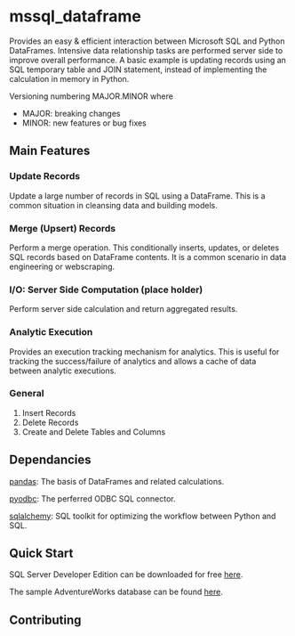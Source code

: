# mssql_dataframe
Provides an easy & efficient interaction between Microsoft SQL and Python DataFrames. Intensive data relationship tasks are performed server side to improve overall performance. A basic example is updating records using an SQL temporary table and JOIN statement, instead of implementing the calculation in memory in Python.

Versioning numbering MAJOR.MINOR where
- MAJOR: breaking changes
- MINOR: new features or bug fixes

## Main Features

### Update Records

Update a large number of records in SQL using a DataFrame. This is a common situation in cleansing data and building models.

### Merge (Upsert) Records

Perform a merge operation. This conditionally inserts, updates, or deletes SQL records based on DataFrame contents. It is a common scenario in data engineering or webscraping.

### I/O: Server Side Computation (place holder)

Perform server side calculation and return aggregated results.

### Analytic Execution

Provides an execution tracking mechanism for analytics. This is useful for tracking the success/failure of analytics and allows a cache of data between analytic executions.

### General
1. Insert Records
2. Delete Records
3. Create and Delete Tables and Columns

## Dependancies
[pandas](https://pandas.pydata.org/): The basis of DataFrames and related calculations.

[pyodbc](https://docs.microsoft.com/en-us/sql/connect/python/pyodbc/python-sql-driver-pyodbc?view=sql-server-ver15): The perferred ODBC SQL connector.

[sqlalchemy](https://www.sqlalchemy.org/): SQL toolkit for optimizing the workflow between Python and SQL.

## Quick Start

SQL Server Developer Edition can be downloaded for free [here](https://www.microsoft.com/en-us/sql-server/sql-server-downloads).

The sample AdventureWorks database can be found [here](https://docs.microsoft.com/en-us/sql/samples/adventureworks-install-configure?view=sql-server-ver15&tabs=ssms).

## Contributing
